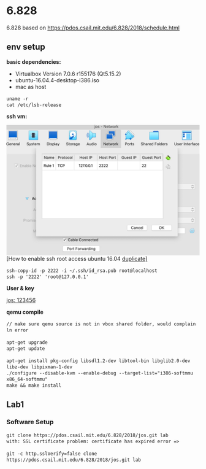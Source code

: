 # 6.828
6.828 based on https://pdos.csail.mit.edu/6.828/2018/schedule.html



## env setup

**basic dependencies:**

- Virtualbox Version 7.0.6 r155176 (Qt5.15.2)
- ubuntu-16.04.4-desktop-i386.iso
- mac as host

```
uname -r
cat /etc/lsb-release
```



**ssh vm:**

<img src="raw/ssh_port.jpeg" alt="ssh_port" style="zoom:50%;float: left" />

[How to enable ssh root access ubuntu 16.04 [duplicate\]](https://askubuntu.com/questions/951581/how-to-enable-ssh-root-access-ubuntu-16-04)

```
ssh-copy-id -p 2222 -i ~/.ssh/id_rsa.pub root@localhost
ssh -p '2222' 'root@127.0.0.1'
```



**User & key**

<u>jos: 123456</u>



**qemu compile**

```
// make sure qemu source is not in vbox shared folder, would complain ln error

apt-get upgrade
apt-get update

apt-get install pkg-config libsdl1.2-dev libtool-bin libglib2.0-dev libz-dev libpixman-1-dev
./configure --disable-kvm --enable-debug --target-list="i386-softmmu x86_64-softmmu"
make && make install
```



## Lab1

### Software Setup

```
git clone https://pdos.csail.mit.edu/6.828/2018/jos.git lab
with: SSL certificate problem: certificate has expired error => 

git -c http.sslVerify=false clone https://pdos.csail.mit.edu/6.828/2018/jos.git lab
```

